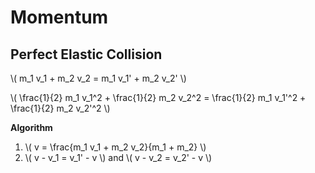 # Momentum

## Perfect Elastic Collision

\\( m_1 v_1 + m_2 v_2 = m_1 v_1' + m_2 v_2' \\)

\\( \frac{1}{2} m_1 v_1^2 + \frac{1}{2} m_2 v_2^2 = \frac{1}{2} m_1 v_1'^2 + \frac{1}{2} m_2 v_2'^2 \\)

**Algorithm**
1. \\( v = \frac{m_1 v_1 + m_2 v_2}{m_1 + m_2} \\)
2. \\( v - v_1 = v_1' - v \\) and \\( v - v_2 = v_2' - v \\)
